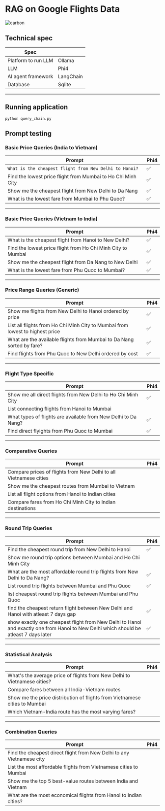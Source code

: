 # RAG on Google Flights Data

![carbon](https://github.com/user-attachments/assets/25622d31-be95-4f45-b66a-74a3073f600d)

## Technical spec

| Spec                            |           |
|----------------------------------------- |-----------|
| Platform to run LLM                      | Ollama    |
| LLM                                      | Phi4      |
| AI agent framework                       | LangChain |
| Database                                 | Sqlite    |
---


## Running application

```
python query_chain.py
```

## Prompt testing

### Basic Price Queries (India to Vietnam)

| Prompt                                                                                       | Phi4 |
|---------------------------------------------------------------------------------------------|------|
| ```What is the cheapest flight from New Delhi to Hanoi?```                                      | ✅   |
| Find the lowest price flight from Mumbai to Ho Chi Minh City                                | ✅   |
| Show me the cheapest flight from New Delhi to Da Nang                                       | ✅   |
| What is the lowest fare from Mumbai to Phu Quoc?                                            | ✅   |

---

### Basic Price Queries (Vietnam to India)

| Prompt                                                                                       | Phi4 |
|---------------------------------------------------------------------------------------------|------|
| What is the cheapest flight from Hanoi to New Delhi?                                        | ✅   |
| Find the lowest price flight from Ho Chi Minh City to Mumbai                                | ✅   |
| Show me the cheapest flight from Da Nang to New Delhi                                       | ✅   |
| What is the lowest fare from Phu Quoc to Mumbai?                                            | ✅   |

---

### Price Range Queries (Generic)

| Prompt                                                                                       | Phi4 |
|---------------------------------------------------------------------------------------------|------|
| Show me flights from New Delhi to Hanoi ordered by price                                    | ✅   |
| List all flights from Ho Chi Minh City to Mumbai from lowest to highest price              | ✅   |
| What are the available flights from Mumbai to Da Nang sorted by fare?                      | ✅   |
| Find flights from Phu Quoc to New Delhi ordered by cost                                    | ✅   |

---

### Flight Type Specific

| Prompt                                                                                       | Phi4 |
|---------------------------------------------------------------------------------------------|------|
| Show me all direct flights from New Delhi to Ho Chi Minh City                              | ✅   |
| List connecting flights from Hanoi to Mumbai                                               |      |
| What types of flights are available from New Delhi to Da Nang?                             | ✅   |
| Find direct flyights from Phu Quoc to Mumbai                                               | ✅   |

---

### Comparative Queries

| Prompt                                                                                       | Phi4 |
|---------------------------------------------------------------------------------------------|------|
| Compare prices of flights from New Delhi to all Vietnamese cities                          |      |
| Show me the cheapest routes from Mumbai to Vietnam                                         |      |
| List all flight options from Hanoi to Indian cities                                        |      |
| Compare fares from Ho Chi Minh City to Indian destinations                                 |      |

---

### Round Trip Queries

| Prompt                                                                                       | Phi4 |
|---------------------------------------------------------------------------------------------|------|
| Find the cheapest round trip from New Delhi to Hanoi                                       |  ✅    |
| Show me round trip options between Mumbai and Ho Chi Minh City                             |      |
| What are the most affordable round trip flights from New Delhi to Da Nang?                | ✅     |
| List round trip flights between Mumbai and Phu Quoc                                        |  ✅     |
| list cheapest round trip flights between Mumbai and Phu Quoc                               |      |
| find the cheapest return flight between New Delhi and Hanoi with atleast 7 days gap                               | ✅   |
| show exactly one cheapest flight from New Delhi to Hanoi and exactly one from Hanoi to New Delhi which should be atleast 7 days later | ✅  |

---

### Statistical Analysis

| Prompt                                                                                       | Phi4 |
|---------------------------------------------------------------------------------------------|------|
| What's the average price of flights from New Delhi to Vietnamese cities?                   |      |
| Compare fares between all India-Vietnam routes                                             |      |
| Show me the price distribution of flights from Vietnamese cities to Mumbai                 |      |
| Which Vietnam-India route has the most varying fares?                                      |      |

---

### Combination Queries

| Prompt                                                                                       | Phi4 |
|---------------------------------------------------------------------------------------------|------|
| Find the cheapest direct flight from New Delhi to any Vietnamese city                      |      |
| List the most affordable flights from Vietnamese cities to Mumbai                          |      |
| Show me the top 5 best-value routes between India and Vietnam                              |      |
| What are the most economical flights from Hanoi to Indian cities?                          |      |
